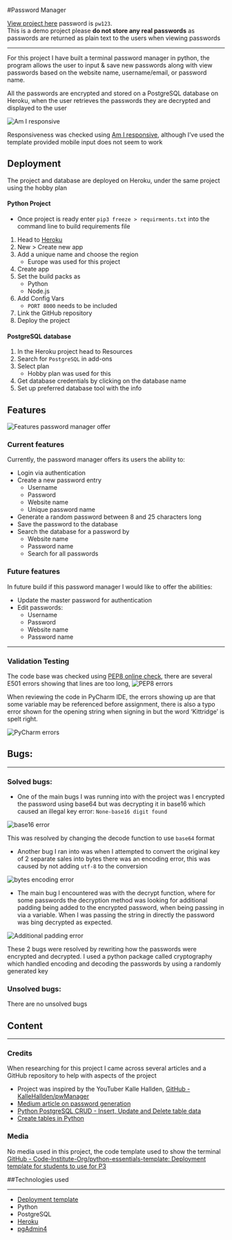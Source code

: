 #Password Manager


[View project here](https://milestone-3-password-manager.herokuapp.com/) password is  `pw123`.  
This is a demo project please **do not store any real passwords** as passwords are returned as plain text to the users when viewing passwords

---

For this project I have built a terminal password manager in python, the program allows the user to input & save new passwords along with view passwords based on the website name, username/email, or password name.

All the passwords are encrypted and stored on a PostgreSQL database on Heroku, when the user retrieves the passwords they are decrypted and displayed to the user

![Am I responsive](https://i.imgur.com/JYgG0h5.png)

Responsiveness was checked using
[Am I responsive](http://ami.responsivedesign.is/), although I’ve used the template provided mobile input does not seem to work 

## Deployment

The project and database are deployed on Heroku, under the same project using the hobby plan

#### Python Project
* Once project is ready enter `pip3 freeze > requirments.txt` 
into the command line to build requirements file

1. Head to [Heroku](https://heroku.com)
2. New > Create new app
3. Add a unique name and choose the region 
   * Europe was used for this project
4. Create app
5. Set the build packs as
   * Python
   * Node.js
6. Add Config Vars
    * `PORT 8000` needs to be included
7. Link the GitHub repository
8. Deploy the project

#### PostgreSQL database
1. In the Heroku project head to Resources
2. Search for `PostgreSQL` in add-ons
3. Select plan
    * Hobby plan was used for this
4. Get database credentials by clicking on the database name
5. Set up preferred database tool with the info

## Features
![Features password manager offer](https://i.imgur.com/sbKdO6Z.png)
### Current features
Currently, the password manager offers its users the ability to:

* Login via authentication 
* Create a new password entry
    * Username 
    * Password 
    * Website name
    * Unique password name 
* Generate a random password between 8 and 25 characters long 
* Save the password to the database
* Search the database for a password by
    * Website name
    * Password name
    * Search for all passwords 

### Future features
In future build if this password manager I would like to offer the abilities:
* Update the master password for authentication 
* Edit passwords:
    * Username
    * Password
    * Website name
    * Password name
---

### Validation Testing
The code base was checked using [PEP8 online check](http://pep8online.com/), there are several E501 errors showing that lines are too long, 
![PEP8 errors](https://i.imgur.com/9wqNrxg.png)

When reviewing the code in PyCharm IDE, the errors showing up are that some variable may be referenced before assignment, there is also a typo error  shown for the opening string when signing in but the word ‘Kittridge’ is spelt right.

![PyCharm errors](https://i.imgur.com/FucM8Gy.png)


## Bugs:

---

### Solved bugs:
* One of the main bugs I was running into with the project was I encrypted the password using base64 but was decrypting it in base16 which caused an illegal key error: `None-base16 digit found`

![base16 error](https://i.imgur.com/I65TPSw.png)

This was resolved by changing the decode function to use `base64` format

* Another bug I ran into was when I attempted to convert the original key of 2 separate sales into bytes there was an encoding error, this was caused by not adding  `utf-8` to the conversion


![bytes encoding error](https://i.imgur.com/eIc6k89.png)

* The main bug I encountered was with the decrypt function, where for some passwords the decryption method was looking for additional padding being added to the encrypted password, when being passing in via a variable. When I was passing the string in directly the password was bing decrypted as expected.

![Additional padding error](https://i.imgur.com/BFfBi6N.png)

These 2 bugs were resolved by rewriting how the passwords were encrypted and decrypted. I used a python package called cryptography which handled encoding and decoding the passwords by using a randomly generated key

### Unsolved bugs:

There are no unsolved bugs

## Content

---

### Credits
When researching for this project I came across several articles and a GitHub repository to help with aspects of the project

* Project was inspired by the YouTuber Kalle Hallden, [GitHub - KalleHallden/pwManager](https://github.com/KalleHallden/pwManager)
* [Medium article on password generation](https://link.medium.com/9bV7eNhjslb)
* [Python PostgreSQL CRUD - Insert, Update and Delete table data](https://pynative.com/python-postgresql-insert-update-delete-table-data-to-perform-crud-operations/#h-python-postgresql-insert-into-database-table)
* [Create tables in Python](https://link.medium.com/swWtzRkjslb)

### Media
No media used in this project, the code template used to show the terminal 
[GitHub - Code-Institute-Org/python-essentials-template: Deployment template for students to use for P3](https://github.com/Code-Institute-Org/python-essentials-template)

##Technologies used

---

* [Deployment template](https://github.com/Code-Institute-Org/python-essentials-template)
* Python
* PostgreSQL
* [Heroku](https://heroku.com)
* [pgAdmin4](https://www.pgadmin.org/)
